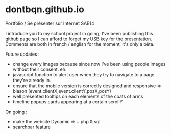 # dontbqn.github.io
Portfolio / Se présenter sur Internet SAE14

I introduce you to my school project in going, I've been publishing this github page so I can afford to forget my USB key for the presentation.
Comments are both in french / english for the moment, it's only a bêta.

Future updates : 
  - change every images because since now I've been using people images without their consent. eh.
  - javascript function to alert user when they try to navigate to a page they're already in.
  - ensure that the mobile version is correctly designed and responsive => blason (event.clientX,event.clientY,posX,posY)
  - well presented tooltips on each elements of the coats of arms 
  - timeline popups cards appearing at a certain scrollY

On going : 
  - make the website Dynamic => + php & sql
  - searchbar feature 

